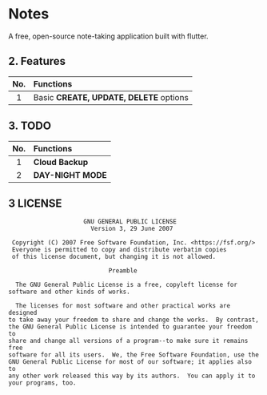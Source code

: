 # Notes

A free, open-source note-taking application built with flutter.

## 2. Features
|No.|Functions|
|:-:|:-|
|1|Basic **CREATE, UPDATE, DELETE** options  |

## 3. TODO
|No.|Functions|
|:-:|:-|
|1|**Cloud Backup**|
|2|**DAY-NIGHT MODE**|

## 3 LICENSE
```
                     GNU GENERAL PUBLIC LICENSE
                       Version 3, 29 June 2007

 Copyright (C) 2007 Free Software Foundation, Inc. <https://fsf.org/>
 Everyone is permitted to copy and distribute verbatim copies
 of this license document, but changing it is not allowed.

                            Preamble

  The GNU General Public License is a free, copyleft license for
software and other kinds of works.

  The licenses for most software and other practical works are designed
to take away your freedom to share and change the works.  By contrast,
the GNU General Public License is intended to guarantee your freedom to
share and change all versions of a program--to make sure it remains free
software for all its users.  We, the Free Software Foundation, use the
GNU General Public License for most of our software; it applies also to
any other work released this way by its authors.  You can apply it to
your programs, too.
```
